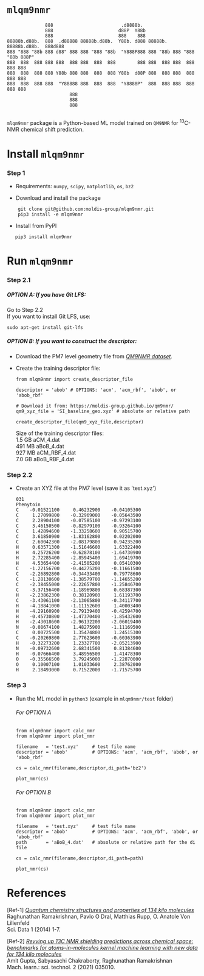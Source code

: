 # `mlqm9nmr`

```
              888                         .d8888b.                                 
              888                        d88P  Y88b                                
              888                        888    888                                
88888b.d88b.  888  .d88888 88888b.d88b.  Y88b. d888 88888b.  88888b.d88b.  888d888 
888 "888 "88b 888 d88" 888 888 "888 "88b  "Y888P888 888 "88b 888 "888 "88b 888P"   
888  888  888 888 888  888 888  888  888        888 888  888 888  888  888 888     
888  888  888 888 Y88b 888 888  888  888 Y88b  d88P 888  888 888  888  888 888     
888  888  888 888  "Y88888 888  888  888  "Y8888P"  888  888 888  888  888 888     
                       888                                                         
                       888                                                         
                       888                                                         
                                                                 
```

`mlqm9nmr` package is a Python-based ML model trained on `QM9NMR` for <sup>13</sup>C-NMR chemical shift prediction. 

# Install `mlqm9nmr` 

### Step 1

- Requirements: `numpy`, `scipy`, `matplotlib`, `os`, `bz2`

- Download and install the package
```
    git clone git@github.com:moldis-group/mlqm9nmr.git
    pip3 install -e mlqm9nmr
```
- Install from PyPI
```
   pip3 install mlqm9nmr
```

# Run `mlqm9nmr`

### Step 2.1

##### OPTION A: If you have Git LFS:

Go to Step 2.2 <br>
If you want to install Git LFS, use:
```
sudo apt-get install git-lfs
```


##### OPTION B: If you want to construct the descriptor:

- Download the PM7 level geometry file from [_QM9NMR dataset_](https://moldis-group.github.io/qm9nmr/).

- Create the training descriptor file:

    ```
    from mlqm9nmr import create_descriptor_file

    descriptor = 'abob' # OPTIONS: 'acm', 'acm_rbf', 'abob', or 'abob_rbf'

    # Download it from: https://moldis-group.github.io/qm9nmr/
    qm9_xyz_file = 'SI_baseline_geo.xyz' # absolute or relative path 

    create_descriptor_file(qm9_xyz_file,descriptor)
    ```
    
    Size of the training descriptor files:
    <br>1.5 GB    aCM_4.dat
    <br>491 MB    aBoB_4.dat
    <br>927 MB    aCM_RBF_4.dat
    <br>7.0 GB    aBoB_RBF_4.dat
    

### Step 2.2
- Create an XYZ file at the PM7 level (save it as 'test.xyz')
    ```
    031
    Phenytoin
    C    -0.01521100     0.46232900    -0.04105300
    C     1.27099800    -0.32969000    -0.05643500
    C     2.28904100    -0.07585100    -0.97293100
    C     3.46150500    -0.82979100    -0.93264100
    C     1.42894600    -1.33258600     0.90515700
    C     3.61850900    -1.83162800     0.02202000
    C     2.60042300    -2.08179800     0.94235200
    H     0.63571300    -1.51646600     1.63322400
    H     4.25726200    -0.62878100    -1.64730900
    H     2.72285400    -2.85945400     1.69419700
    H     4.53654400    -2.41505200     0.05410300
    C    -1.22156700    -0.44275200    -0.11661500
    C    -2.26892800    -0.34433400     0.79778600
    C    -1.28130600    -1.38579700    -1.14655200
    C    -2.38455000    -2.22657800    -1.25846700
    C    -3.37156400    -1.18969800     0.68387300
    H    -2.23862300     0.38120900     1.61193700
    C    -3.43061100    -2.13065800    -0.34117700
    H    -4.18841000    -1.11152600     1.40003400
    H    -4.29160900    -2.79139400    -0.42594700
    H    -0.45730800    -1.47370400    -1.85432600
    H    -2.43018600    -2.96132200    -2.06019400
    N    -0.08674100     1.48275900    -1.11169500
    C     0.00725500     1.35474800     1.24515300
    C    -0.20269800     2.77623600    -0.60363900
    H    -0.32273200     1.23327700    -2.05213900
    N    -0.09732600     2.68341500     0.81384600
    H    -0.07666400     3.48956500     1.41478300
    O    -0.35566500     3.79245000    -1.22870000
    O     0.10007100     1.01033600     2.38762000
    H     2.18493000     0.71522000    -1.71575700
    ```

### Step 3
- Run the ML model in `python3` (example in `mlqm9nmr/test` folder)

    ###### For OPTION A
    ```
    from mlqm9nmr import calc_nmr
    from mlqm9nmr import plot_nmr

    filename   = 'test.xyz'     # test file name
    descriptor = 'abob'         # OPTIONS: 'acm', 'acm_rbf', 'abob', or 'abob_rbf'

    cs = calc_nmr(filename,descriptor,di_path='bz2')

    plot_nmr(cs)
    ```

    ###### For OPTION B
    ```
    from mlqm9nmr import calc_nmr
    from mlqm9nmr import plot_nmr

    filename   = 'test.xyz'     # test file name
    descriptor = 'abob'         # OPTIONS: 'acm', 'acm_rbf', 'abob', or 'abob_rbf'
    path       = 'aBoB_4.dat'   # absolute or relative path for the di file

    cs = calc_nmr(filename,descriptor,di_path=path)

    plot_nmr(cs)
    ```



# References
[Ref-1] [_Quantum chemistry structures and properties of 134 kilo molecules_](https://doi.org/10.1038/sdata.2014.22)
<br>Raghunathan Ramakrishnan, Pavlo O Dral, Matthias Rupp,  O. Anatole Von Lilienfeld
<br>Sci. Data 1 (2014) 1-7.

[Ref-2] [_Revving up 13C NMR shielding predictions across chemical space: benchmarks for atoms-in-molecules kernel machine learning with new data for 134 kilo molecules_](https://doi.org/10.1088/2632-2153/abe347)
<br>Amit Gupta, Sabyasachi Chakraborty, Raghunathan Ramakrishnan
<br>Mach. learn.: sci. technol. 2 (2021) 035010.    
